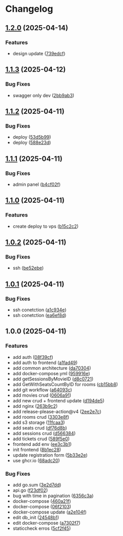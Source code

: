 # Changelog

## [1.2.0](https://github.com/k5sha/Tikceto/compare/v1.1.3...v1.2.0) (2025-04-14)


### Features

* design update ([739edcf](https://github.com/k5sha/Tikceto/commit/739edcfb090b0a5402e1459f9bf0656b2d5d9bca))

## [1.1.3](https://github.com/k5sha/Tikceto/compare/v1.1.2...v1.1.3) (2025-04-12)


### Bug Fixes

* swagger only dev ([2bb9ab3](https://github.com/k5sha/Tikceto/commit/2bb9ab320d1c7cb02bfd8d23d92b2436a64c750b))

## [1.1.2](https://github.com/k5sha/Tikceto/compare/v1.1.1...v1.1.2) (2025-04-11)


### Bug Fixes

* deploy ([53d5b99](https://github.com/k5sha/Tikceto/commit/53d5b99783de66c008dd221635dc840beb1a305c))
* deploy ([588e23d](https://github.com/k5sha/Tikceto/commit/588e23dc544d628fbb3dcb5fd6094bccf58dedfd))

## [1.1.1](https://github.com/k5sha/Tikceto/compare/v1.1.0...v1.1.1) (2025-04-11)


### Bug Fixes

* admin panel ([b4cf02f](https://github.com/k5sha/Tikceto/commit/b4cf02f8b640dea137b19d367e9a925a23e0df8d))

## [1.1.0](https://github.com/k5sha/Tikceto/compare/v1.0.2...v1.1.0) (2025-04-11)


### Features

* create deploy to vps ([b15c2c2](https://github.com/k5sha/Tikceto/commit/b15c2c2c3e4fc15950b27609394128e20d2c2274))

## [1.0.2](https://github.com/k5sha/Tikceto/compare/v1.0.1...v1.0.2) (2025-04-11)


### Bug Fixes

* ssh ([be52ebe](https://github.com/k5sha/Tikceto/commit/be52ebe9f76cbeb3ccfa43c92879d74a47bc41c0))

## [1.0.1](https://github.com/k5sha/Tikceto/compare/v1.0.0...v1.0.1) (2025-04-11)


### Bug Fixes

* ssh conetction ([a1c934e](https://github.com/k5sha/Tikceto/commit/a1c934effef5ef63f2bc3fb9162b0541bc4e0518))
* ssh conetction ([ea6ef8d](https://github.com/k5sha/Tikceto/commit/ea6ef8d9dadab5ad03b3244d3a6ab1dc7d1b06d5))

## 1.0.0 (2025-04-11)


### Features

* add auth ([08f39cf](https://github.com/k5sha/Tikceto/commit/08f39cf48ccd1a79a71cbee0b20d7c5c8f93e677))
* add auth to frontend ([a1fad49](https://github.com/k5sha/Tikceto/commit/a1fad49ca9b71709fa37ecd266a9af7af31f47b5))
* add common architecture ([da70304](https://github.com/k5sha/Tikceto/commit/da70304704ea4e1f56b8ffec4b58a852027e7c29))
* add docker-compose.yml ([959916e](https://github.com/k5sha/Tikceto/commit/959916e01d35a6c75dbb60f9e0a53e0ebeae4adc))
* add getSessionsByMovieID ([d8c0721](https://github.com/k5sha/Tikceto/commit/d8c0721a1cbec1ee0d3c696f40954ef309b9df3d))
* add GetWithSeatsCountByID for rooms ([cb15bb8](https://github.com/k5sha/Tikceto/commit/cb15bb8036300ed94f9574f73805a7716eaec50a))
* add git workflow ([a64093c](https://github.com/k5sha/Tikceto/commit/a64093cce51d568582dfd99a6a8becb3050aee1a))
* add movies crud ([0606a91](https://github.com/k5sha/Tikceto/commit/0606a9115f706a68fa56ae668bbb9ae15e0ddb98))
* add new crud + frontend update ([d194de5](https://github.com/k5sha/Tikceto/commit/d194de5f1b3aea7fef79df8c36aba78473d80598))
* add nginx ([263b9c2](https://github.com/k5sha/Tikceto/commit/263b9c2fafcc49c8173d03e69098ab31f5477803))
* add release-please-action@v4 ([2ee2e7c](https://github.com/k5sha/Tikceto/commit/2ee2e7cfcf463fd059268ad7348088e177051c91))
* add rooms crud ([3303e8f](https://github.com/k5sha/Tikceto/commit/3303e8fb2e758fb8e726454de424d03096f2217b))
* add s3 storage ([11fcaa3](https://github.com/k5sha/Tikceto/commit/11fcaa38f3163b6440e830eca9f64112991a372f))
* add seats crud ([df76d8b](https://github.com/k5sha/Tikceto/commit/df76d8b3886cfcbde8277ab4598a2b521058a90c))
* add sessions crud ([d566384](https://github.com/k5sha/Tikceto/commit/d566384c6c56dd3c093e5b52167e06c2676b9175))
* add tickets crud ([589f5e0](https://github.com/k5sha/Tikceto/commit/589f5e037a3aed607b6fdcb6c7b047af41b5c8e5))
* frontend add env ([ee3c3b1](https://github.com/k5sha/Tikceto/commit/ee3c3b1f4d70dc0a66803aaef29aba444f3351f0))
* init frontend ([8b1ec28](https://github.com/k5sha/Tikceto/commit/8b1ec28984db634f5e6d55f82e8f062f19a582d2))
* update registration form ([5b33e2e](https://github.com/k5sha/Tikceto/commit/5b33e2ec82892980dfd7704f05ae3c103e4619bf))
* use ghcr.io ([68adc20](https://github.com/k5sha/Tikceto/commit/68adc206158923185b0a9b53c2af8c17d13f9bd8))


### Bug Fixes

* add go.sum ([3e2d7dd](https://github.com/k5sha/Tikceto/commit/3e2d7ddd6fd95fb8e221d96e3324389dcc7fb8ea))
* api.go ([f23df02](https://github.com/k5sha/Tikceto/commit/f23df029df6e50179f8df4edcf328b574a4fe88d))
* bug with time in pagination ([6356c3a](https://github.com/k5sha/Tikceto/commit/6356c3ad9c40deeccc3e63cadabf840128409793))
* docker-compose ([460a21f](https://github.com/k5sha/Tikceto/commit/460a21f16b35a6755fb0182a34fac9ef314152a1))
* docker-compose ([06f2103](https://github.com/k5sha/Tikceto/commit/06f2103512be2dd84bfef1de109dfed311b0a187))
* docker-compose update ([a2e104f](https://github.com/k5sha/Tikceto/commit/a2e104f4d16ce94808a1f4dab086ad3286e7ffbf))
* edit db_init ([24548b1](https://github.com/k5sha/Tikceto/commit/24548b1a8d191d710df5d2f6a37ab4f47fd31c02))
* edit docker-compose ([a7302f7](https://github.com/k5sha/Tikceto/commit/a7302f71c5ec1f23708f8115a7445fb9016a5981))
* staticcheck erros ([5cf2f45](https://github.com/k5sha/Tikceto/commit/5cf2f45d51b20a58b05531416273dcff6c9407e7))
